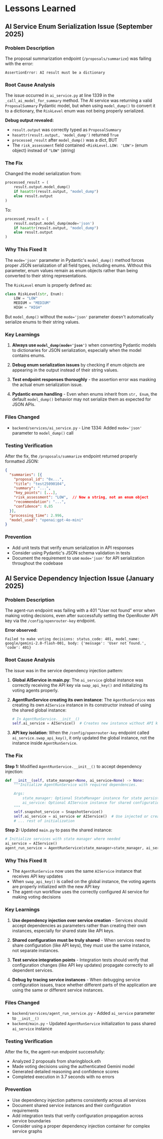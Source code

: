 # Lessons Learned

## AI Service Enum Serialization Issue (September 2025)

### Problem Description

The proposal summarization endpoint (`/proposals/summarize`) was failing with the error:
```
AssertionError: AI result must be a dictionary
```

### Root Cause Analysis

The issue occurred in `ai_service.py` at line 1339 in the `_call_ai_model_for_summary` method. The AI service was returning a valid `ProposalSummary` Pydantic model, but when using `model_dump()` to convert it to a dictionary, the `RiskLevel` enum was not being properly serialized.

**Debug output revealed:**
- `result.output` was correctly typed as `ProposalSummary`
- `hasattr(result.output, 'model_dump')` returned `True`
- `processed_result` after `model_dump()` was a dict, BUT
- The `risk_assessment` field contained `<RiskLevel.LOW: 'LOW'>` (enum object) instead of `"LOW"` (string)

### The Fix

Changed the model serialization from:
```python
processed_result = (
    result.output.model_dump()
    if hasattr(result.output, "model_dump")
    else result.output
)
```

To:
```python
processed_result = (
    result.output.model_dump(mode='json')
    if hasattr(result.output, "model_dump")
    else result.output
)
```

### Why This Fixed It

The `mode='json'` parameter in Pydantic's `model_dump()` method forces proper JSON serialization of all field types, including enums. Without this parameter, enum values remain as enum objects rather than being converted to their string representations.

The `RiskLevel` enum is properly defined as:
```python
class RiskLevel(str, Enum):
    LOW = "LOW"
    MEDIUM = "MEDIUM"
    HIGH = "HIGH"
```

But `model_dump()` without the `mode='json'` parameter doesn't automatically serialize enums to their string values.

### Key Learnings

1. **Always use `model_dump(mode='json')`** when converting Pydantic models to dictionaries for JSON serialization, especially when the model contains enums.

2. **Debug enum serialization issues** by checking if enum objects are appearing in the output instead of their string values.

3. **Test endpoint responses thoroughly** - the assertion error was masking the actual enum serialization issue.

4. **Pydantic enum handling** - Even when enums inherit from `str, Enum`, the default `model_dump()` behavior may not serialize them as expected for JSON APIs.

### Files Changed

- `backend/services/ai_service.py` - Line 1334: Added `mode='json'` parameter to `model_dump()` call

### Testing Verification

After the fix, the `/proposals/summarize` endpoint returned properly formatted JSON:
```json
{
  "summaries": [{
    "proposal_id": "0x...",
    "title": "test25090104",
    "summary": "...",
    "key_points": [...],
    "risk_assessment": "LOW",  // Now a string, not an enum object
    "recommendation": "...",
    "confidence": 0.85
  }],
  "processing_time": 2.996,
  "model_used": "openai:gpt-4o-mini"
}
```

### Prevention

- Add unit tests that verify enum serialization in API responses
- Consider using Pydantic's JSON schema validation in tests
- Document the requirement to use `mode='json'` for API serialization throughout the codebase

## AI Service Dependency Injection Issue (January 2025)

### Problem Description

The agent-run endpoint was failing with a 401 "User not found" error when making voting decisions, even after successfully setting the OpenRouter API key via the `/config/openrouter-key` endpoint.

**Error observed:**
```
Failed to make voting decisions: status_code: 401, model_name: google/gemini-2.0-flash-001, body: {'message': 'User not found.', 'code': 401}
```

### Root Cause Analysis

The issue was in the service dependency injection pattern:

1. **Global AIService in main.py**: The `ai_service` global instance was correctly receiving the API key via `swap_api_key()` and initializing its voting agents properly.

2. **AgentRunService creating its own instance**: The `AgentRunService` was creating its own `AIService` instance in its constructor instead of using the shared global instance:
   ```python
   # In AgentRunService.__init__()
   self.ai_service = AIService()  # Creates new instance without API key
   ```

3. **API key isolation**: When the `/config/openrouter-key` endpoint called `ai_service.swap_api_key()`, it only updated the global instance, not the instance inside `AgentRunService`.

### The Fix

**Step 1:** Modified `AgentRunService.__init__()` to accept dependency injection:
```python
def __init__(self, state_manager=None, ai_service=None) -> None:
    """Initialize AgentRunService with required dependencies.

    Args:
        state_manager: Optional StateManager instance for state persistence  
        ai_service: Optional AIService instance for shared configuration
    """
    self.snapshot_service = SnapshotService()
    self.ai_service = ai_service or AIService()  # Use injected or create new
    # ... rest of initialization
```

**Step 2:** Updated `main.py` to pass the shared instance:
```python
# Initialize services with state manager where needed
ai_service = AIService()
agent_run_service = AgentRunService(state_manager=state_manager, ai_service=ai_service)
```

### Why This Fixed It

- The `AgentRunService` now uses the same `AIService` instance that receives API key updates
- When `swap_api_key()` is called on the global instance, the voting agents are properly initialized with the new API key
- The agent-run workflow uses the correctly configured AI service for making voting decisions

### Key Learnings

1. **Use dependency injection over service creation** - Services should accept dependencies as parameters rather than creating their own instances, especially for shared state like API keys.

2. **Shared configuration must be truly shared** - When services need to share configuration (like API keys), they must use the same instance, not separate instances.

3. **Test service integration points** - Integration tests should verify that configuration changes (like API key updates) propagate correctly to all dependent services.

4. **Debug by tracing service instances** - When debugging service configuration issues, trace whether different parts of the application are using the same or different service instances.

### Files Changed

- `backend/services/agent_run_service.py` - Added `ai_service` parameter to `__init__()`
- `backend/main.py` - Updated `AgentRunService` initialization to pass shared `ai_service` instance

### Testing Verification

After the fix, the agent-run endpoint successfully:
- Analyzed 2 proposals from sharingblock.eth
- Made voting decisions using the authenticated Gemini model
- Generated detailed reasoning and confidence scores
- Completed execution in 3.7 seconds with no errors

### Prevention

- Use dependency injection patterns consistently across all services
- Document shared service instances and their configuration requirements  
- Add integration tests that verify configuration propagation across service boundaries
- Consider using a proper dependency injection container for complex service graphs